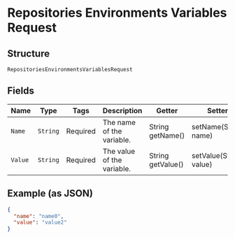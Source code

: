 
# Repositories Environments Variables Request

## Structure

`RepositoriesEnvironmentsVariablesRequest`

## Fields

| Name | Type | Tags | Description | Getter | Setter |
|  --- | --- | --- | --- | --- | --- |
| `Name` | `String` | Required | The name of the variable. | String getName() | setName(String name) |
| `Value` | `String` | Required | The value of the variable. | String getValue() | setValue(String value) |

## Example (as JSON)

```json
{
  "name": "name0",
  "value": "value2"
}
```


